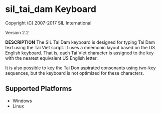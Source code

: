 sil_tai_dam Keyboard
=====================

Copyright (C) 2007-2017 SIL International

Version 2.2


__DESCRIPTION__
The SIL Tai Dam keyboard is designed for typing Tai Dam text using the Tai Viet script. It uses a mnemonic layout based on the US English keyboard. That is, each Tai Viet character is assigned to the key with the nearest equivalent US English letter.

It is also possible to key the Tai Don aspirated consonants using two-key sequences, but the keyboard is not optimized for these characters.


Supported Platforms
-------------------
 * Windows
 * Linux
